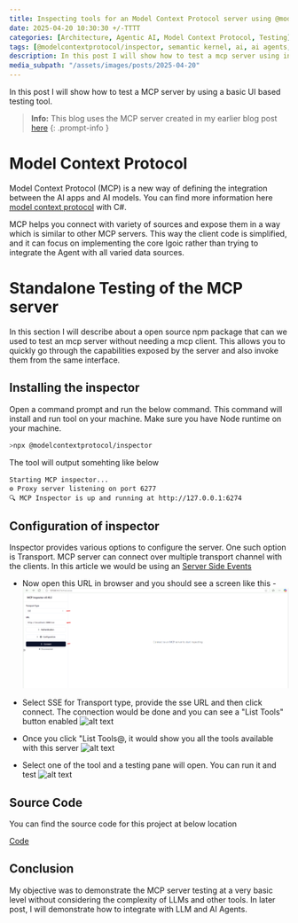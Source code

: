 ```yaml
---
title: Inspecting tools for an Model Context Protocol server using @modelcontextprotocol/inspector tool
date: 2025-04-20 10:30:30 +/-TTTT
categories: [Architecture, Agentic AI, Model Context Protocol, Testing]
tags: [@modelcontextprotocol/inspector, semantic kernel, ai, ai agents, plugins, planner, llm, vector store, mcp, .NET]     # TAG names should always be lowercase
description: In this post I will show how to test a mcp server using inspector tool. We will utilise a mcp server created in my earlier blog post.
media_subpath: "/assets/images/posts/2025-04-20"
---
```


In this post I will show how to test a MCP server by using a basic UI based testing tool. 

> **Info:** This blog uses the MCP server created in my earlier blog post [here](https://pravinchandankhede.github.io/posts/ModelContextProtocolSimple/)
{: .prompt-info }


# Model Context Protocol
Model Context Protocol (MCP) is a new way of defining the integration between the AI apps and AI models. You can find more information here [model context protocol](https://modelcontextprotocol.io/introduction) with C#. 

MCP helps you connect with variety of sources and expose them in a way which is similar to other MCP servers. This way the client code is simplified, and it can focus on implementing the core lgoic rather than trying to integrate the Agent with all varied data sources.

# Standalone Testing of the MCP server 
In this section I will describe about a open source npm package that can we used to test an mcp server without needing a mcp client. This allows you to quickly go through the capabilities exposed by the server and also invoke them from the same interface.

## Installing the inspector
Open a command prompt and run the below command. This command will install and run tool on your machine. Make sure you have Node runtime on your machine.

```bash
>npx @modelcontextprotocol/inspector
```

The tool will output somehting like below
```bash
Starting MCP inspector...
⚙️ Proxy server listening on port 6277
🔍 MCP Inspector is up and running at http://127.0.0.1:6274
```

## Configuration of inspector
Inspector provides various options to configure the server. One such option is Transport. MCP server can connect over multiple transport channel with the clients. In this article we would be  using an [Server Side Events](https://modelcontextprotocol.io/docs/concepts/transports#server-sent-events-sse)

 - Now open this URL in browser and you should see a screen like this -
![alt text](image.png)

 - Select SSE for Transport type, provide the sse URL and then click connect. The connection would be done and you can see a "List Tools" button enabled
![alt text](/image-1.png)

 - Once you click "List Tools@, it would show you all the tools available with this server
![alt text](/image-2.png)

 - Select one of the tool and a testing pane will open. You can run it and test
![alt text](/image-3.png)

## Source Code
You can find the source code for this project at below location

[Code](https://github.com/pravinchandankhede/agenticai/tree/main/src/model-context-protocol-demo)

## Conclusion
My objective was to demonstrate the MCP server testing at a very basic level without considering the complexity of LLMs and other tools. In later post, I will demonstrate how to integrate with LLM and AI Agents.